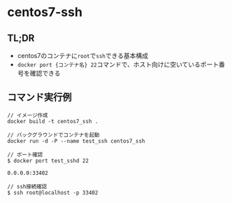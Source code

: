 # centos7-ssh

## TL;DR

- centos7のコンテナに`root`で`ssh`できる基本構成
- `docker port {コンテナ名} 22`コマンドで、ホスト向けに空いているポート番号を確認できる

## コマンド実行例

```shell
// イメージ作成
docker build -t centos7_ssh .

// バックグラウンドでコンテナを起動
docker run -d -P --name test_ssh centos7_ssh

// ポート確認
$ docker port test_sshd 22

0.0.0.0:33402

// ssh接続確認
$ ssh root@localhost -p 33402
```